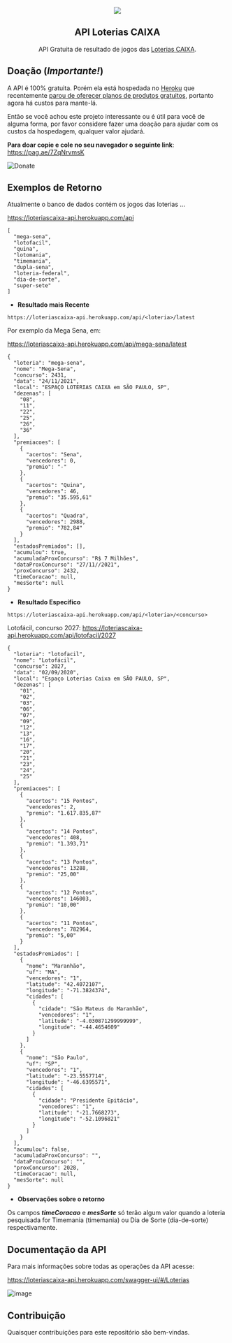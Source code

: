 <p align="center">
  <img src="https://user-images.githubusercontent.com/48946749/147809259-e7b15a3b-2e90-42c2-abaf-a6cacdc77e03.png">
  <h2 align="center">API Loterias CAIXA</h2>
  <p align="center">
    API Gratuita de resultado de jogos das <a href="http://loterias.caixa.gov.br/wps/portal/loterias">Loterias CAIXA</a>.<br>
  </p>
</p>


## Doação (*Importante!*)

A API é 100% gratuita. Porém ela está hospedada no [Heroku](https://www.heroku.com/) que recentemente [parou de oferecer planos de produtos gratuitos](https://blog.heroku.com/next-chapter), portanto agora há custos para mante-lá.

Então se você achou este projeto interessante ou é útil para você de alguma forma, por favor considere fazer uma doação para ajudar com os custos da hospedagem, qualquer valor ajudará.

**Para doar copie e cole no seu navegador o seguinte link**: https://pag.ae/7ZqNrvmsK

![Donate](https://stc.pagseguro.uol.com.br/public/img/botoes/doacoes/205x30-doar.gif) 

## Exemplos de Retorno
Atualmente o banco de dados contém os jogos das loterias ...

https://loteriascaixa-api.herokuapp.com/api

```
[
  "mega-sena",
  "lotofacil",
  "quina",
  "lotomania",
  "timemania",
  "dupla-sena",
  "loteria-federal",
  "dia-de-sorte",
  "super-sete"
]
```

* **Resultado mais Recente**

```https://loteriascaixa-api.herokuapp.com/api/<loteria>/latest```

Por exemplo da Mega Sena, em: 

https://loteriascaixa-api.herokuapp.com/api/mega-sena/latest

```
{
  "loteria": "mega-sena",
  "nome": "Mega-Sena",
  "concurso": 2431,
  "data": "24/11/2021",
  "local": "ESPAÇO LOTERIAS CAIXA em SÃO PAULO, SP",
  "dezenas": [
    "08",
    "11",
    "22",
    "25",
    "26",
    "36"
  ],
  "premiacoes": [
    {
      "acertos": "Sena",
      "vencedores": 0,
      "premio": "-"
    },
    {
      "acertos": "Quina",
      "vencedores": 46,
      "premio": "35.595,61"
    },
    {
      "acertos": "Quadra",
      "vencedores": 2988,
      "premio": "782,84"
    }
  ],
  "estadosPremiados": [],
  "acumulou": true,
  "acumuladaProxConcurso": "R$ 7 Milhões",
  "dataProxConcurso": "27/11//2021",
  "proxConcurso": 2432,
  "timeCoracao": null,
  "mesSorte": null
}
```

* **Resultado Específico**

```https://loteriascaixa-api.herokuapp.com/api/<loteria>/<concurso>```

Lotofácil, concurso 2027: https://loteriascaixa-api.herokuapp.com/api/lotofacil/2027

```
{
  "loteria": "lotofacil",
  "nome": "Lotofácil",
  "concurso": 2027,
  "data": "02/09/2020",
  "local": "Espaço Loterias Caixa em SÃO PAULO, SP",
  "dezenas": [
    "01",
    "02",
    "03",
    "06",
    "07",
    "09",
    "12",
    "13",
    "16",
    "17",
    "20",
    "21",
    "23",
    "24",
    "25"
  ],
  "premiacoes": [
    {
      "acertos": "15 Pontos",
      "vencedores": 2,
      "premio": "1.617.835,87"
    },
    {
      "acertos": "14 Pontos",
      "vencedores": 408,
      "premio": "1.393,71"
    },
    {
      "acertos": "13 Pontos",
      "vencedores": 13288,
      "premio": "25,00"
    },
    {
      "acertos": "12 Pontos",
      "vencedores": 146003,
      "premio": "10,00"
    },
    {
      "acertos": "11 Pontos",
      "vencedores": 782964,
      "premio": "5,00"
    }
  ],
  "estadosPremiados": [
    {
      "nome": "Maranhão",
      "uf": "MA",
      "vencedores": "1",
      "latitude": "42.4072107",
      "longitude": "-71.3824374",
      "cidades": [
        {
          "cidade": "São Mateus do Maranhão",
          "vencedores": "1",
          "latitude": "-4.030871299999999",
          "longitude": "-44.4654609"
        }
      ]
    },
    {
      "nome": "São Paulo",
      "uf": "SP",
      "vencedores": "1",
      "latitude": "-23.5557714",
      "longitude": "-46.6395571",
      "cidades": [
        {
          "cidade": "Presidente Epitácio",
          "vencedores": "1",
          "latitude": "-21.7668273",
          "longitude": "-52.1096821"
        }
      ]
    }
  ],
  "acumulou": false,
  "acumuladaProxConcurso": "",
  "dataProxConcurso": "",
  "proxConcurso": 2028,
  "timeCoracao": null,
  "mesSorte": null
}
```

-  **Observações sobre o retorno**

Os campos <i><b>timeCoracao</b></i> e <i><b>mesSorte</b></i> só terão algum valor quando a loteria pesquisada for Timemania (timemania) ou Dia de Sorte (dia-de-sorte) respectivamente.

## Documentação da API
 
Para mais informações sobre todas as operações da API acesse: 

https://loteriascaixa-api.herokuapp.com/swagger-ui/#/Loterias

![image](https://user-images.githubusercontent.com/48946749/144352143-7140d64d-43a9-465c-b12c-7d5d3514ccd5.png)

## Contribuição

Quaisquer contribuições para este repositório são bem-vindas.
